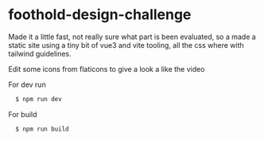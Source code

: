# foothold-design-challenge

Made it a little fast, not really sure what part is been evaluated, so a made a static site
using a tiny bit of vue3 and vite tooling, all the css where with tailwind guidelines.

Edit some icons from flaticons to give a look a like the video

For dev run

```bash 
  $ npm run dev
```

For build
```bash 
  $ npm run build
```
